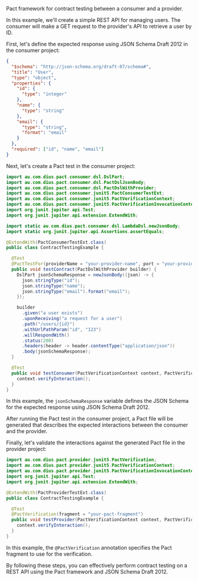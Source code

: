 Pact framework for contract testing between a consumer and a provider.

In this example, we'll create a simple REST API for managing users. The consumer will make a GET request to the provider's API to retrieve a user by ID.

First, let's define the expected response using JSON Schema Draft 2012 in the consumer project:

```json
{
  "$schema": "http://json-schema.org/draft-07/schema#",
  "title": "User",
  "type": "object",
  "properties": {
    "id": {
      "type": "integer"
    },
    "name": {
      "type": "string"
    },
    "email": {
      "type": "string",
      "format": "email"
    }
  },
  "required": ["id", "name", "email"]
}
```

Next, let's create a Pact test in the consumer project:

```java
import au.com.dius.pact.consumer.dsl.DslPart;
import au.com.dius.pact.consumer.dsl.PactDslJsonBody;
import au.com.dius.pact.consumer.dsl.PactDslWithProvider;
import au.com.dius.pact.consumer.junit5.PactConsumerTestExt;
import au.com.dius.pact.consumer.junit5.PactVerificationContext;
import au.com.dius.pact.consumer.junit5.PactVerificationInvocationContext;
import org.junit.jupiter.api.Test;
import org.junit.jupiter.api.extension.ExtendWith;

import static au.com.dius.pact.consumer.dsl.LambdaDsl.newJsonBody;
import static org.junit.jupiter.api.Assertions.assertEquals;

@ExtendWith(PactConsumerTestExt.class)
public class ContractTestingExample {

  @Test
  @PactTestFor(providerName = "your-provider-name", port = "your-provider-port")
  public void testContract(PactDslWithProvider builder) {
    DslPart jsonSchemaResponse = newJsonBody((json) -> {
      json.stringType("id");
      json.stringType("name");
      json.stringType("email").format("email");
    });

    builder
      .given("a user exists")
      .uponReceiving("a request for a user")
      .path("/users/{id}")
      .withUrlPathParam("id", "123")
      .willRespondWith()
      .status(200)
      .headers(header -> header.contentType("application/json"))
      .body(jsonSchemaResponse);
  }

  @Test
  public void testConsumer(PactVerificationContext context, PactVerificationInvocationContext invocationContext) {
    context.verifyInteraction();
  }
}
```

In this example, the `jsonSchemaResponse` variable defines the JSON Schema for the expected response using JSON Schema Draft 2012.

After running the Pact test in the consumer project, a Pact file will be generated that describes the expected interactions between the consumer and the provider.

Finally, let's validate the interactions against the generated Pact file in the provider project:

```java
import au.com.dius.pact.provider.junit5.PactVerification;
import au.com.dius.pact.provider.junit5.PactVerificationContext;
import au.com.dius.pact.provider.junit5.PactVerificationInvocationContext;
import org.junit.jupiter.api.Test;
import org.junit.jupiter.api.extension.ExtendWith;

@ExtendWith(PactProviderTestExt.class)
public class ContractTestingExample {

  @Test
  @PactVerification(fragment = "your-pact-fragment")
  public void testProvider(PactVerificationContext context, PactVerificationInvocationContext invocationContext) {
    context.verifyInteraction();
  }
}
```

In this example, the `@PactVerification` annotation specifies the Pact fragment to use for the verification.

By following these steps, you can effectively perform contract testing on a REST API using the Pact framework and JSON Schema Draft 2012.
